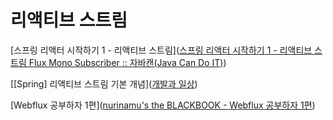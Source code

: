 # 리액티브 스트림





[스프링 리액터 시작하기 1 - 리액티브 스트림]([스프링 리액터 시작하기 1 - 리액티브 스트림 Flux Mono Subscriber :: 자바캔(Java Can Do IT)](https://javacan.tistory.com/entry/Reactor-Start-1-RS-Flux-Mono-Subscriber))

[[Spring] 리액티브 스트림 기본 개념]([개발과 일상](https://ksr930.tistory.com/258?category=993012))

[Webflux 공부하자 1편]([nurinamu's the BLACKBOOK - Webflux 공부하자 1편](https://www.nurinamu.com/dev/2020/04/09/why-webflux-1/))


